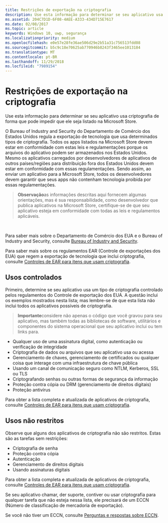 ```yaml
---
title: Restrições de exportação na criptografia
description: Use esta informação para determinar se seu aplicativo usa criptografia de forma que pode impedir que ele seja listado na Microsoft Store.
ms.assetid: 204C7D1D-6F08-4AEE-A333-434D715E7617
ms.date: 02/08/2017
ms.topic: article
keywords: Windows 10, uwp, segurança
ms.localizationpriority: medium
ms.openlocfilehash: e0e57e28fe36ae506d29e2b51a31c756513fdd08
ms.sourcegitcommit: b5c9c18e70625ab770946b8243f3465ee1013184
ms.translationtype: MT
ms.contentlocale: pt-BR
ms.lasthandoff: 11/29/2018
ms.locfileid: "7989154"
---
```

# <a name="export-restrictions-on-cryptography"></a>Restrições de exportação na criptografia



Use esta informação para determinar se seu aplicativo usa criptografia de forma que pode impedir que ele seja listado na Microsoft Store.

O Bureau of Industry and Security do Departamento de Comércio dos Estados Unidos regula a exportação de tecnologia que usa determinados tipos de criptografia. Todos os apps listados na Microsoft Store devem estar em conformidade com estas leis e regulamentações porque os arquivos do aplicativo podem ser armazenados nos Estados Unidos. Mesmo os aplicativos carregados por desenvolvedores de aplicativos de outros países/regiões para distribuição fora dos Estados Unidos devem estar em conformidade com essas regulamentações. Sendo assim, ao enviar um aplicativo para a Microsoft Store, todos os desenvolvedores devem garantir que seus apps não contenham tecnologia proibida por essas regulamentações.

> **Observação**as informações descritas aqui fornecem algumas orientações, mas é sua responsabilidade, como desenvolvedor que publica aplicativos na Microsoft Store, certifique-se de que seu aplicativo esteja em conformidade com todas as leis e regulamentos aplicáveis.

 

Para saber mais sobre o Departamento de Comércio dos EUA e o Bureau of Industry and Security, consulte [Bureau of Industry and Security](http://go.microsoft.com/fwlink/p/?LinkID=245644).

Para saber mais sobre os regulamentos EAR (Controle de exportações dos EUA) que regem a exportação de tecnologia que inclui criptografia, consulte [Controles de EAR para itens que usam criptografia](http://go.microsoft.com/fwlink/p/?LinkID=245645).

## <a name="governed-uses"></a>Usos controlados

Primeiro, determine se seu aplicativo usa um tipo de criptografia controlado pelos regulamentos do Controle de exportação dos EUA. A questão inclui os exemplos mostrados nesta lista; mas lembre-se de que esta lista não inclui todos os aplicativos possíveis de criptografia.

> **Importante**considere não apenas o código que você gravou para seu aplicativo, mas também todas as bibliotecas de software, utilitários e componentes do sistema operacional que seu aplicativo inclui ou tem links para.

-   Qualquer uso de uma assinatura digital, como autenticação ou verificação de integridade
-   Criptografia de dados ou arquivos que seu aplicativo usa ou acessa
-   Gerenciamento de chaves, gerenciamento de certificados ou qualquer coisa que interage com uma infraestrutura de chave pública
-   Usando um canal de comunicação seguro como NTLM, Kerberos, SSL ou TLS
-   Criptografando senhas ou outras formas de segurança da informação
-   Proteção contra cópia ou DRM (gerenciamento de direitos digitais)
-   Proteção antivírus

Para obter a lista completa e atualizada de aplicativos de criptografia, consulte [Controles de EAR para itens que usam criptografia](http://go.microsoft.com/fwlink/p/?LinkID=245645).

## <a name="non-restricted-uses"></a>Usos não restritos

Observe que alguns dos aplicativos de criptografia não são restritos. Estas são as tarefas sem restrições:

-   Criptografia de senha
-   Proteção contra cópia
-   Autenticação
-   Gerenciamento de direitos digitais
-   Usando assinaturas digitais

Para obter a lista completa e atualizada de aplicativos de criptografia, consulte [Controles de EAR para itens que usam criptografia](http://go.microsoft.com/fwlink/p/?LinkID=245645).

Se seu aplicativo chamar, der suporte, contiver ou usar criptografia para qualquer tarefa que não esteja nessa lista, ele precisará de um ECCN (Número de classificação de mercadoria de exportação).

Se você não tiver um ECCN, consulte [Perguntas e respostas sobre ECCN](http://go.microsoft.com/fwlink/p/?LinkID=245646).
